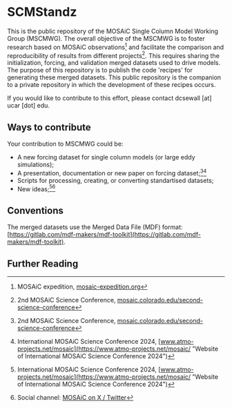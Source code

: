 # SCMStandz
This is the public repository of the MOSAiC Single Column Model Working Group (MSCMWG). The overall objective of the MSCMWG is to foster research based on MOSAiC observations[^1] and facilitate the comparison and reproducibility of results from different projects[^2]. This requires sharing the initialization, forcing, and validation merged datasets used to drive models.
The purpose of this repository is to publish the code 'recipes' for generating these merged datasets. This public repository is the companion to a private repository in which the development of these recipes occurs.

If you would like to contribute to this effort, please contact dcsewall [at] ucar [dot] edu.

## Ways to contribute

Your contribution to MSCMWG could be:

* A new forcing dataset for single column models (or large eddy simulations);
* A presentation, documentation or new paper on forcing dataset;[^2][^3]
* Scripts for processing, creating, or converting standartised datasets;
* New ideas;[^3][^4]

## Conventions

The merged datasets use the Merged Data File (MDF) format: [https://gitlab.com/mdf-makers/mdf-toolkit](https://gitlab.com/mdf-makers/mdf-toolkit).

## Further Reading

[^1]: MOSAiC expedition, [mosaic-expedition.org](https://mosaic-expedition.org/ "MOSAiC expedition website")
[^2]: 2nd MOSAiC Science Conference, [mosaic.colorado.edu/second-science-conference](https://mosaic.colorado.edu/second-science-conference "Website of International MOSAiC Science Conference 2023")
[^3]: International MOSAiC Science Conference 2024, [www.atmo-projects.net/mosaic](https://www.atmo-projects.net/mosaic/ "Website of International MOSAiC Science Conference 2024")
[^4]: Social channel: [MOSAiC on X / Twitter](https://twitter.com/MOSAiCArctic "MOSAiC profile on X / Twitter")
